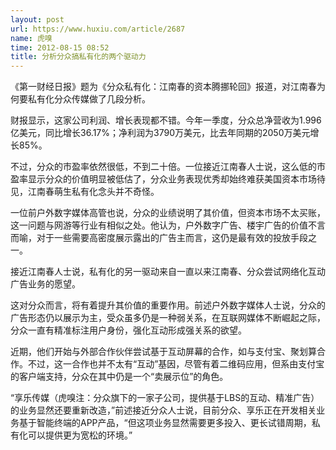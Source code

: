 ```yaml
---
layout: post
url: https://www.huxiu.com/article/2687
name: 虎嗅
time: 2012-08-15 08:52
title: 分析分众搞私有化的两个驱动力
---
```

《第一财经日报》题为《分众私有化：江南春的资本腾挪轮回》报道，对江南春为何要私有化分众传媒做了几段分析。

财报显示，这家公司利润、增长表现都不错。今年一季度，分众总净营收为1.996亿美元，同比增长36.17%；净利润为3790万美元，比去年同期的2050万美元增长85%。

不过，分众的市盈率依然很低，不到二十倍。一位接近江南春人士说，这么低的市盈率显示分众的价值明显被低估了，分众业务表现优秀却始终难获美国资本市场待见，江南春萌生私有化念头并不奇怪。

一位前户外数字媒体高管也说，分众的业绩说明了其价值，但资本市场不太买账，这一问题与网游等行业有相似之处。他认为，户外数字广告、楼宇广告的价值不言而喻，对于一些需要高密度展示露出的广告主而言，这仍是最有效的投放手段之一。

接近江南春人士说，私有化的另一驱动来自一直以来江南春、分众尝试网络化互动广告业务的愿望。

这对分众而言，将有着提升其价值的重要作用。前述户外数字媒体人士说，分众的广告形态仍以展示为主，受众虽多仍是一种弱关系，在互联网媒体不断崛起之际，分众一直有精准标注用户身份，强化互动形成强关系的欲望。

近期，他们开始与外部合作伙伴尝试基于互动屏幕的合作，如与支付宝、聚划算合作。不过，这一合作也并不太有“互动”基因，尽管有着二维码应用，但系由支付宝的客户端支持，分众在其中仍是一个“卖展示位”的角色。

“享乐传媒（虎嗅注：分众旗下的一家子公司，提供基于LBS的互动、精准广告）的业务显然还要重新改造，”前述接近分众人士说，目前分众、享乐正在开发相关业务基于智能终端的APP产品，“但这项业务显然需要更多投入、更长试错周期，私有化可以提供更为宽松的环境。”

